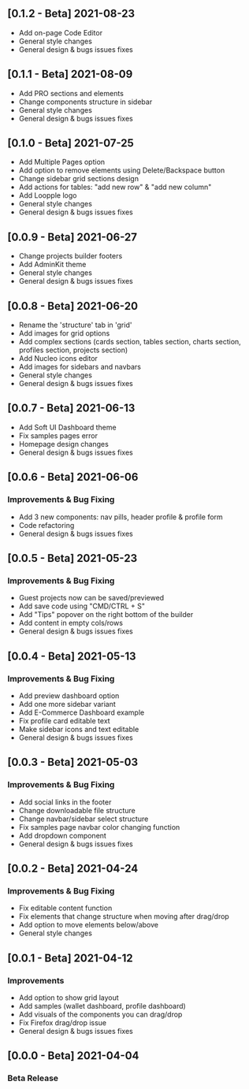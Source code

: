 ## [0.1.2 - Beta] 2021-08-23
- Add on-page Code Editor
- General style changes
- General design & bugs issues fixes

## [0.1.1 - Beta] 2021-08-09
- Add PRO sections and elements
- Change components structure in sidebar
- General style changes
- General design & bugs issues fixes


## [0.1.0 - Beta] 2021-07-25
- Add Multiple Pages option
- Add option to remove elements using Delete/Backspace button
- Change sidebar grid sections design
- Add actions for tables: "add new row" & "add new column"
- Add Loopple logo
- General style changes
- General design & bugs issues fixes

## [0.0.9 - Beta] 2021-06-27
- Change projects builder footers
- Add AdminKit theme
- General style changes
- General design & bugs issues fixes

## [0.0.8 - Beta] 2021-06-20
- Rename the 'structure' tab in 'grid'
- Add images for grid options
- Add complex sections (cards section, tables section, charts section, profiles section, projects section)
- Add Nucleo icons editor
- Add images for sidebars and navbars
- General style changes
- General design & bugs issues fixes

## [0.0.7 - Beta] 2021-06-13
- Add Soft UI Dashboard theme
- Fix samples pages error
- Homepage design changes
- General design & bugs issues fixes

## [0.0.6 - Beta] 2021-06-06
### Improvements & Bug Fixing
- Add 3 new components: nav pills, header profile & profile form
- Code refactoring
- General design & bugs issues fixes

## [0.0.5 - Beta] 2021-05-23
### Improvements & Bug Fixing
- Guest projects now can be saved/previewed
- Add save code using "CMD/CTRL + S"
- Add "Tips" popover on the right bottom of the builder
- Add content in empty cols/rows
- General design & bugs issues fixes

## [0.0.4 - Beta] 2021-05-13
### Improvements & Bug Fixing
- Add preview dashboard option
- Add one more sidebar variant
- Add E-Commerce Dashboard example
- Fix profile card editable text
- Make sidebar icons and text editable
- General design & bugs issues fixes

## [0.0.3 - Beta] 2021-05-03
### Improvements & Bug Fixing
- Add social links in the footer
- Change downloadable file structure
- Change navbar/sidebar select structure
- Fix samples page navbar color changing function
- Add dropdown component
- General design & bugs issues fixes

## [0.0.2 - Beta] 2021-04-24
### Improvements & Bug Fixing
- Fix editable content function
- Fix elements that change structure when moving after drag/drop
- Add option to move elements below/above
- General style changes

## [0.0.1 - Beta] 2021-04-12
### Improvements
- Add option to show grid layout
- Add samples (wallet dashboard, profile dashboard)
- Add visuals of the components you can drag/drop
- Fix Firefox drag/drop issue
- General design & bugs issues fixes

## [0.0.0 - Beta] 2021-04-04
### Beta Release
